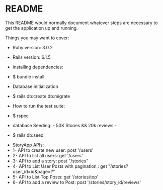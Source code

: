 # README

This README would normally document whatever steps are necessary to get the
application up and running.

Things you may want to cover:

* Ruby version: 3.0.2
* Rails version: 6.1.5

* installing dependencies:
- $ bundle install

* Database initialization
- $ rails db:create db:migrate

* How to run the test suite:
- $ rspec

* database Seeding: - 50K Stories && 20k reviews -
- $ rails db:seed

* StoryApp APIs:
* 1- API to create new user:                          post '/users'
* 2- API to list all users:                           get '/users'
* 3- API to add a story:                              post "/stories"
* 4- API to List User Posts with pagination :         get  "/stories?user_id=id&page=?"
* 5- API to List Top Posts:                           get  '/stories/top'
* 6- API to add a review to Post:                     post  '/stories/story_id/reviews'

